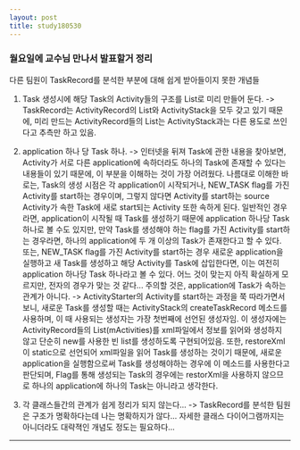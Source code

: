 ```yaml
---
layout: post
title: study180530
---
```


<h3> 월요일에 교수님 만나서 발표할거 정리 </h3>

다른 팀원이 TaskRecord를 분석한 부분에 대해 쉽게 받아들이지 못한 개념들

1. Task 생성시에 해당 Task의 Activity들의 구조를 List로 미리 만들어 둔다.
-> TaskRecord는 ActivityRecord의 List와 ActivityStack을 모두 갖고 있기 때문에, 미리 만드는 ActivityRecord들의 List는 ActivityStack과는 다른 용도로 쓰인다고 추측만 하고 있음.


2. application 하나 당 Task 하나.
-> 인터넷을 뒤져 Task에 관한 내용을 찾아보면, Activity가 서로 다른 application에 속하더라도 하나의 Task에 존재할 수 있다는 내용들이 있기 때문에, 이 부분을 이해하는 것이 가장 어려웠다. 나름대로 이해한 바로는, Task의 생성 시점은 각 application이 시작되거나, NEW_TASK flag를 가진 Activity를 start하는 경우이며, 그렇지 않다면 Activity를 start하는 source Activity가 속한 Task에 새로 start되는 Activity 또한 속하게 된다.
일반적인 경우라면, application이 시작될 때 Task를 생성하기 때문에 application 하나당 Task 하나로 볼 수도 있지만, 만약 Task를 생성해야 하는 flag를 가진 Activity를 start하는 경우라면, 하나의 application에 두 개 이상의 Task가 존재한다고 할 수 있다.
또는, NEW_TASK flag를 가진 Activity를 start하는 경우 새로운 application을 실행하고 새 Task를 생성하고 해당 Activity를 Task에 삽입한다면, 이는 여전히 application 하나당 Task 하나라고 볼 수 있다. 어느 것이 맞는지 아직 확실하게 모르지만, 전자의 경우가 맞는 것 같다...
주의할 것은, application에 Task가 속하는 관계가 아니다.
-> ActivityStarter의 Activity를 start하는 과정을 쭉 따라가면서 보니, 새로운 Task를 생성할 때는 ActivityStack의 createTaskRecord 메소드를 사용하며, 이 때 사용되는 생성자는 가장 첫번째에 선언된 생성자임. 이 생성자에는 ActivityRecord들의 List(mActivities)를 xml파일에서 정보를 읽어와 생성하지 않고 단순히 new를 사용한 빈 list를 생성하도록 구현되어있음. 또한, restoreXml이 static으로 선언되어 xml파일을 읽어 Task를 생성하는 것이기 때문에, 새로운 application을 실행함으로써 Task를 생성해야하는 경우에 이 메소드를 사용한다고 판단되며, Flag를 통해 생성되는 Task의 경우에는 restorXml을 사용하지 않으므로 하나의 application에 하나의 Task는 아니라고 생각한다. 

3. 각 클래스들간의 관계가 쉽게 정리가 되지 않는다...
-> TaskRecord를 분석한 팀원은 구조가 명확하다는데 나는 명확하지가 않다... 자세한 클래스 다이어그램까지는 아니더라도 대략젹인 개념도 정도는 필요하다...

* * *
